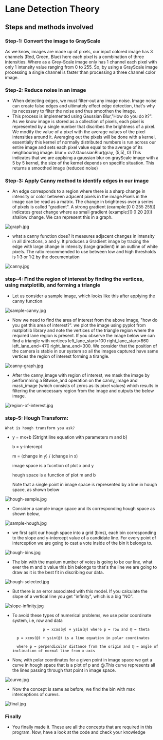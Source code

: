 # Lane Detection Theory
## Steps and methods involved
### Step-1: Convert the image to GrayScale
As we know, images are made up of pixels, our input colored image has 3 channels (Red, Green, Blue) here each pixel is a combination of three intensities. Where as a Grey-Scale image only has 1 channel each pixel with only 1 intensity value ranging from 0 to 255. So, by using a GrayScale image processing a single channel is faster than processing a three channel color image.
### Step-2: Reduce noise in an image
* When detecting edges, we must filter-out any image noise. Image noise can create false edges and ultimately effect edge detection, that's why its necessary to filter the noise and thus smoothen the image.
* This process is implemented using Gaussian Blur,"How do you do it?". As we know image is stored as a collection of pixels,  each pixel is represented by a single number that discribes the brightness of a pixel. We modify the value of a pixel with the average values of the pixel intensities around it. Averaging out the pixels will be done with a kernel, essentially this kernel of normally distributed numbers is run across our entire image and sets each pixel value equal to the average of its neighbouring image.
                        blur = cv2.GaussianBlur(gray, (5,5), 0)
      This indicates that we are applying a gaussian blur on grayScale image with a 5 by 5 kernel, the size of the kernel depends on specific situation. This returns a smoothed image (reduced noise)

### Step-3: Apply Canny method to identify edges in our image
* An edge corresponds to a region where there is a sharp change in intensity or color between adjacent pixels in the image.Pixels in the image can be read as a matrix. The change in brightness over a series of pixels is called "gradient". A strong gradient (example:[0 0 255 255]) indicates great change where as small gradient (example:[0 0 20 20]) shallow change. We can represent this in a graph.

![graph.jpg](attachment:graph.jpg)

* what a canny function does? It measures adjacent changes in intensity in all directions, x and y. It produces a Gradient image by tracing the edge with large change in intensity (large gradient) in an outline of white pixels. The ratio recommended to use between low and high thresholds is 1:3 or 1:2 by the documentation

![canny.jpg](attachment:canny.jpg)

### step-4: Find the region of interest by finding the vertices, using matplotlib, and forming a triangle
* Let us consider a sample image, which looks like this after applying the canny function

![sample-canny.jpg](attachment:sample-canny.jpg)

* Now we need to find the area of interest from the above image, "how do you get this area of interest?". we plot the image using pyplot from matplotlib library and note the vertices of the triangle region where the required lane region is present. If you observe the image below we can find a triangle with vertices left_lane_start=100 right_lane_start=860 left_lane_end=470 right_lane_end=300. We consider that the position of the camera is stable in our system so all the images captured have same vertices the region of interest forming a tirangle.  

![canny-graph.jpg](attachment:canny-graph.jpg)

* After the canny_image with region of interest, we mask the image by performming a Bitwise_and operation on the canny_image and mask_image (which consists of zeros as its pixel values) which results in filtering the unnecessary region from the image and outputs the below image.

![region-of-interest.jpg](attachment:region-of-interest.jpg)


### step-5: Hough Transform:
    What is hough transform you ask?
* y = mx+b  [Stright line equation with parameters m and b]

    b = y-intercept

    m = (change in y) / (change in x)

    image space is a fucntion of plot x and y

    hough space is a function of plot m and b

    Note that a single point in image space is represented by a line in hough space, as shown below

![hough-sample.jpg](attachment:hough-sample.jpg)

* Consider a sample image space and its corresponding hough space as shown below,

![sample-hough.jpg](attachment:sample-hough.jpg)
* we first split our hough space into a grid (bins), each bin corresponding to the slope and y-intercept value of a candidate line. For every point of interception we are going to cast a vote inside of the bin it belongs to.

![hough-bins.jpg](attachment:hough-bins.jpg)
* The bin with the maxium number of votes is going to be our line, what ever the m and b value this bin belongs to that's the line we are going to draw as it is the best fit in discribing our data.

![hough-selected.jpg](attachment:hough-selected.jpg)
* But there is an error associated with this model. If you calculate the slope of a vertical line you get "infinity", which is a big "NO".

![slope-infinity.jpg](attachment:slope-infinity.jpg)

* To avoid these types of numerical problems, we use polar coordinate system, i.e, row and data

                    p = xcos(@) + ysin(@) where p = row and @ = theta 

        p = xcos(@) + ysin(@) is a line equation in polar coordinates

        where p = perpendicular distance from the origin and @ = angle of inclination of normal line from x-axis

* Now, with polar coordinates for a given point in image space we get a curve in hough space that is a plot of p and @.This curve represents all the lines passing through that point in image space.

![curve.jpg](attachment:curve.jpg)

* Now the concept is same as before, we find the bin with max interceptions of curevs.

![final.jpg](attachment:final.jpg)

### Finally
* You finally made it. These are all the concepts that are required in this program. Now, have a look at the code and check your knowledge
